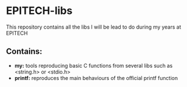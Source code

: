 # EPITECH-libs

This repository contains all the libs I will be lead to do during my years at EPITECH

## Contains:

* **my:** tools reproducing basic C functions from several libs such as <string.h> or <stdio.h>
* **printf:** reproduces the main behaviours of the official printf function
